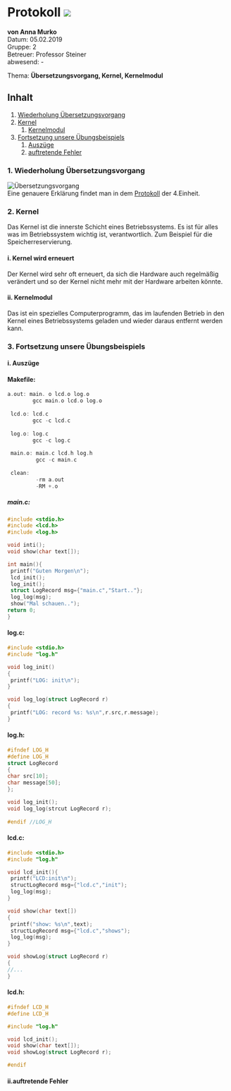 # Protokoll ![](https://www.koerbler.com/neuigkeiten/wp-content/uploads/2013/03/htl-kaindorf.jpg)
**von Anna Murko**  
Datum: 05.02.2019  
Gruppe: 2  
Betreuer: Professor Steiner  
abwesend: -  
  
  Thema: **Übersetzungsvorgang, Kernel, Kernelmodul**  
  

## Inhalt 
1. [Wiederholung Übersetzungsvorgang](https://github.com/HTLMechatronics/m15-la1-sx/blob/muranm15/protokoll_g2_muranm15_2019_02_05.md#1-wiederholung-%C3%BCbersetzungsvorgang)     
1. [Kernel](https://github.com/HTLMechatronics/m15-la1-sx/blob/muranm15/protokoll_g2_muranm15_2019_02_05.md#2-kernel)  
    1. [Kernelmodul](https://github.com/HTLMechatronics/m15-la1-sx/blob/muranm15/protokoll_g2_muranm15_2019_02_05.md#i-kernelmodul)    
1. [Fortsetzung unsere Übungsbeispiels](https://github.com/HTLMechatronics/m15-la1-sx/blob/muranm15/protokoll_g2_muranm15_2019_02_05.md#3-fortsetzung-unsere-%C3%BCbungsbeispiels)  
    1. [Auszüge](https://github.com/HTLMechatronics/m15-la1-sx/blob/muranm15/protokoll_g2_muranm15_2019_02_05.md#i-ausz%C3%BCge)  
    1. [auftretende Fehler](https://github.com/HTLMechatronics/m15-la1-sx/blob/muranm15/protokoll_g2_muranm15_2019_02_05.md#iiauftretende-fehler)  

###  1. Wiederholung Übersetzungsvorgang  
![Übersetzungsvorgang](https://raw.githubusercontent.com/HTLMechatronics/m15-la1-sx/muranm15/Unbenannt.GIF)  
Eine genauere Erklärung findet man in dem [Protokoll](https://github.com/HTLMechatronics/m15-la1-sx/blob/muranm15/protokoll_g2_muranm15_2018-01-29.md) der 4.Einheit.
###  2. Kernel  
Das Kernel ist die innerste Schicht eines Betriebssystems. Es ist für alles was im Betriebssystem wichtig ist, verantwortlich. Zum Beispiel für die Speicherreservierung. 
#### i. Kernel wird erneuert
Der Kernel wird sehr oft erneuert, da sich die Hardware auch regelmäßig verändert und so der Kernel nicht mehr mit der Hardware arbeiten könnte.
#### ii. Kernelmodul  
Das ist ein spezielles Computerprogramm, das im laufenden Betrieb in den Kernel eines Betriebssystems geladen und wieder daraus entfernt werden kann.
###  3. Fortsetzung unsere Übungsbeispiels  
#### i. Auszüge  
  #### Makefile:
  ```C
  a.out: main. o lcd.o log.o
          gcc main.o lcd.o log.o
          
   lcd.o: lcd.c
          gcc -c lcd.c
          
   log.o: log.c
          gcc -c log.c
          
   main.o: main.c lcd.h log.h
           gcc -c main.c
           
   clean:
           -rm a.out
           -RM +.o
   ```
   ##### main.c:
   ```C
   #include <stdio.h>
   #include <lcd.h>
   #include <log.h>
   
   void inti();
   void show(char text[]);
   
   int main(){
    printf("Guten Morgen\n");
    lcd_init();
    log_init();
    struct LogRecord msg={"main.c","Start.."};
    log_log(msg);
    show("Mal schauen..");
   return 0;
   }
   ```
   #### log.c:
   ```C
   #include <stdio.h>
   #include "log.h"
   
   void log_init()
   {
    printf("LOG: init\n");
   }
   
   void log_log(struct LogRecord r)
   {
    printf("LOG: record %s: %s\n",r.src,r.message);
   }
   ```
   #### log.h:
   ```C
   #ifndef LOG_H
   #define LOG_H
   struct LogRecord
   {
   char src[10];
   char message[50];
   };
   
   void log_init();
   void log_log(strcut LogRecord r);
    
   #endif //LOG_H
   ```
   #### lcd.c:
   ```C
   #include <stdio.h>
   #include "log.h"
   
   void lcd_init(){
    printf("LCD:init\n");
    structLogRecord msg={"lcd.c","init");
    log_log(msg);
   }
   
   void show(char text[])
   {
    printf("show: %s\n",text);
    structLogRecord msg={"lcd.c","shows");
    log_log(msg);
   }
   
   void showLog(struct LogRecord r)
   {
   //...
   }
   ```
   #### lcd.h:
   ```C
  #ifndef LCD_H
  #define LCD_H
  
  #include "log.h"
  
  void lcd_init();
  void show(char text[]);
  void showLog(struct LogRecord r);
  
  #endif
   ```
#### ii.auftretende Fehler  

